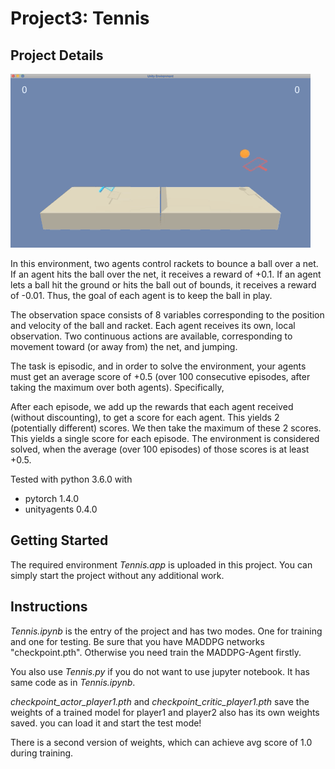 # Project3: Tennis


## Project Details
<img src="https://github.com/YueYao-bot/Udacity-Collaboration-and-Competition/blob/master/test_result.gif"/>

In this environment, two agents control rackets to bounce a ball over a net. If an agent hits the ball over the net, it receives a reward of +0.1. If an agent lets a ball hit the ground or hits the ball out of bounds, it receives a reward of -0.01. Thus, the goal of each agent is to keep the ball in play.

The observation space consists of 8 variables corresponding to the position and velocity of the ball and racket. Each agent receives its own, local observation. Two continuous actions are available, corresponding to movement toward (or away from) the net, and jumping.

The task is episodic, and in order to solve the environment, your agents must get an average score of +0.5 (over 100 consecutive episodes, after taking the maximum over both agents). Specifically,

After each episode, we add up the rewards that each agent received (without discounting), to get a score for each agent. This yields 2 (potentially different) scores. We then take the maximum of these 2 scores.
This yields a single score for each episode.
The environment is considered solved, when the average (over 100 episodes) of those scores is at least +0.5.

Tested with python 3.6.0 with
- pytorch 1.4.0
- unityagents 0.4.0

## Getting Started
The required environment *Tennis.app* is uploaded in this project. You can simply start the project without any additional work.



## Instructions
*Tennis.ipynb* is the entry of the project and has two modes. One for training and one for testing. Be sure that you have MADDPG networks "checkpoint.pth". Otherwise you need train the MADDPG-Agent firstly. 

You also use *Tennis.py* if you do not want to use jupyter notebook. It has same code as in *Tennis.ipynb*.

*checkpoint_actor_player1.pth* and *checkpoint_critic_player1.pth* save the weights of a trained model for player1 and player2 also has its own weights saved. you can load it and start the test mode!

There is a second version of weights, which can achieve avg score of 1.0 during training.